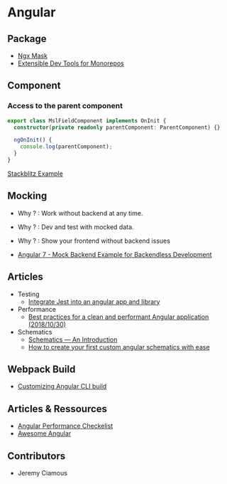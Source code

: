 # Angular

## Package

- [Ngx Mask](https://www.npmjs.com/package/ngx-mask)
- [Extensible Dev Tools for Monorepos](https://nx.dev/angular)

## Component

### Access to the parent component

```ts
export class MslFieldComponent implements OnInit {
  constructor(private readonly parentComponent: ParentComponent) {}

  ngOnInit() {
    console.log(parentComponent);
  }
}
```

[Stackblitz Example](https://stackblitz.com/edit/angular-general-parent-injection?file=app%2Fhello.component.ts)

## Mocking 

- Why ? : Work without backend at any time.
- Why ? : Dev and test with mocked data.
- Why ? : Show your frontend without backend issues

- [Angular 7 - Mock Backend Example for Backendless Development](https://jasonwatmore.com/post/2019/05/02/angular-7-mock-backend-example-for-backendless-development)

## Articles

- Testing
  - [Integrate Jest into an angular app and library](https://blog.angularindepth.com/integrate-jest-into-an-angular-application-and-library-163b01d977ce)
- Performance
  - [Best practices for a clean and performant Angular application (2018/10/30)](https://www.freecodecamp.org/news/best-practices-for-a-clean-and-performant-angular-application-288e7b39eb6f/)
- Schematics
  - [Schematics — An Introduction](https://blog.angular.io/schematics-an-introduction-dc1dfbc2a2b2)
  - [How to create your first custom angular schematics with ease](https://medium.com/@tomastrajan/%EF%B8%8F-how-to-create-your-first-custom-angular-schematics-with-ease-%EF%B8%8F-bca859f3055d)

## Webpack Build

- [Customizing Angular CLI build](https://codeburst.io/customizing-angular-cli-6-build-an-alternative-to-ng-eject-a48304cd3b21)

## Articles & Ressources

- [Angular Performance Checkelist](https://github.com/mgechev/angular-performance-checklist)
- [Awesome Angular](https://github.com/PatrickJS/awesome-angular)

## Contributors

- Jeremy Ciamous

